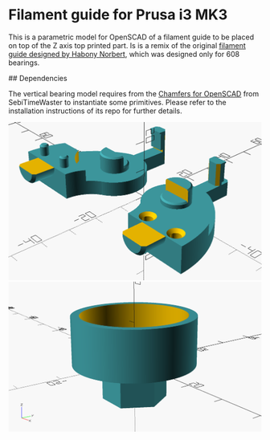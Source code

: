 # Filament guide for Prusa i3 MK3

This is a parametric model for OpenSCAD of a filament guide to be placed on top of the Z axis top printed part. Is is a remix of the original [filament guide designed by Habony Norbert](https://www.printables.com/model/135950-filament-guide/files), which was designed only for 608 bearings.

## Dependencies

The vertical bearing model requires from the [Chamfers for OpenSCAD](https://github.com/SebiTimeWaster/Chamfers-for-OpenSCAD) from SebiTimeWaster to instantiate some primitives. Please refer to the installation instructions of its repo for further details.

![Vertical bearing holder](img/vertical_bearing_holder.png "Vertical bearing parts")
![Horizontal bearing holder](img/horizontal_bearing_holder.png "Horizontal bearing holder")